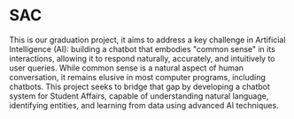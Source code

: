 # SAC

This is our graduation project, it aims to address a key challenge in Artificial Intelligence (AI): building a chatbot that embodies "common sense" in its interactions, allowing it to respond naturally, accurately, and intuitively to user queries. While common sense is a natural aspect of human conversation, it remains elusive in most computer programs, including chatbots. This project seeks to bridge that gap by developing a chatbot system for Student Affairs, capable of understanding natural language, identifying entities, and learning from data using advanced AI techniques.
